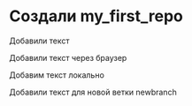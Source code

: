 ﻿# Создали my_first_repo

Добавили текст

Добавили текст через браузер

Добавим текст локально

Добавили текст для новой ветки newbranch